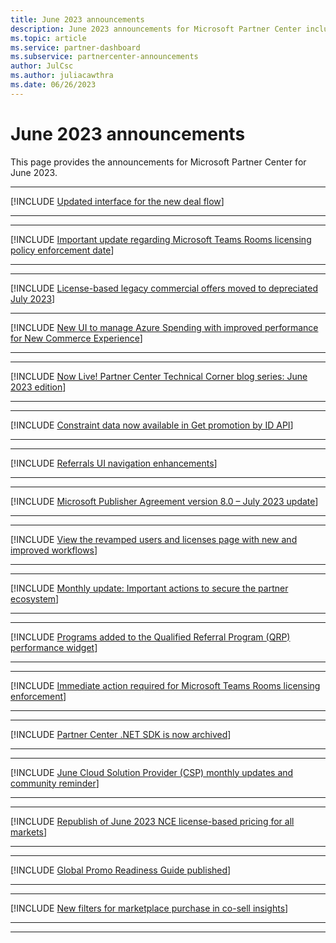 ```yaml
---
title: June 2023 announcements
description: June 2023 announcements for Microsoft Partner Center including new capabilities, promotions, offers, markets, or changes to existing offers.
ms.topic: article
ms.service: partner-dashboard
ms.subservice: partnercenter-announcements
author: JulCsc
ms.author: juliacawthra
ms.date: 06/26/2023
---
```


# June 2023 announcements

This page provides the announcements for Microsoft Partner Center for June 2023.
____

<a name="17"></a>
[!INCLUDE [Updated interface for the new deal flow](includes/june-2023/new-deal-flow.md)]

____
____

<a name="16"></a>
[!INCLUDE [Important update regarding Microsoft Teams Rooms licensing policy enforcement date](includes/june-2023/teams-room-device-reinforcement-update.md)]

____
____

<a name="15"></a>
[!INCLUDE [License-based legacy commercial offers moved to depreciated July 2023](includes/june-2023/deprecate-migration-offers.md)]

____

<a name="14"></a>
[!INCLUDE [New UI to manage Azure Spending with improved performance for New Commerce Experience](includes/june-2023/new-ui-to-manage-azure-spending.md)]

____
____

<a name="13"></a>
[!INCLUDE [Now Live! Partner Center Technical Corner blog series: June 2023 edition](includes/june-2023/tech-corner-blog-june.md)]

____
____

<a name="12"></a>
[!INCLUDE [Constraint data now available in Get promotion by ID API](includes/june-2023/constraints-details-available-through-api.md)]

____
____

<a name="11"></a>
[!INCLUDE [Referrals UI navigation enhancements](includes/june-2023/referrals-ui-enhancements.md)]

____
____

<a name="10"></a>
[!INCLUDE [Microsoft Publisher Agreement version 8.0 – July 2023 update](includes/june-2023/microsoft-publisher-agreement-update.md)]

____
____

<a name="9"></a>
[!INCLUDE [View the revamped users and licenses page with new and improved workflows](includes/june-2023/users-and-licenses-workflows.md)]

____
____

<a name="8"></a>
[!INCLUDE [Monthly update: Important actions to secure the partner ecosystem](includes/june-2023/security-updates.md)]

____
____

<a name="7"></a>
[!INCLUDE [Programs added to the Qualified Referral Program (QRP) performance widget](includes/june-2023/qualified-referral-program-widget.md)]

____
____

<a name="6"></a>
[!INCLUDE [Immediate action required for Microsoft Teams Rooms licensing enforcement](includes/june-2023/teams-room-device-reinforcement.md)]

____
____

<a name="5"></a>
[!INCLUDE [Partner Center .NET SDK is now archived](includes/june-2023/dot-net-sdk-archived.md)]

____
____

<a name="4"></a>
[!INCLUDE [June Cloud Solution Provider (CSP) monthly updates and community reminder](includes/june-2023/csp-monthly-reminder.md)]

____
____

<a name="3"></a>
[!INCLUDE [Republish of June 2023 NCE license-based pricing for all markets](includes/june-2023/defenders-of-iot-price-list.md)]

____
____

<a name="2"></a>
[!INCLUDE [Global Promo Readiness Guide published](includes/june-2023/global-promo-readiness-guide.md)]

____
____

<a name="1"></a>
[!INCLUDE [New filters for marketplace purchase in co-sell insights](includes/june-2023/referral-insights-co-sell-filters.md)]

____
____
